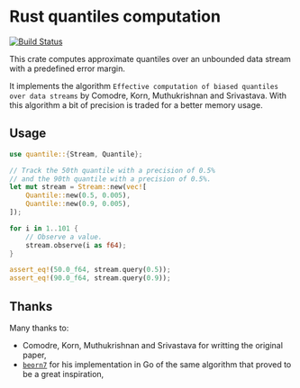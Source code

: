 # Rust quantiles computation

[![Build Status](https://travis-ci.org/thibaultam/rust-quantile.svg?branch=master)](https://travis-ci.org/thibaultam/rust-quantile)

This crate computes approximate quantiles over an unbounded data stream with
a predefined error margin.

It implements the algorithm `Effective computation of biased quantiles over data streams`
by Comodre, Korn, Muthukrishnan and Srivastava. With this algorithm a bit of precision
is traded for a better memory usage.

## Usage

```rust
use quantile::{Stream, Quantile};

// Track the 50th quantile with a precision of 0.5%
// and the 90th quantile with a precision of 0.5%.
let mut stream = Stream::new(vec![
    Quantile::new(0.5, 0.005),
    Quantile::new(0.9, 0.005),
]);

for i in 1..101 {
    // Observe a value.
    stream.observe(i as f64);
}

assert_eq!(50.0_f64, stream.query(0.5));
assert_eq!(90.0_f64, stream.query(0.9));
```

## Thanks

Many thanks to:
* Comodre, Korn, Muthukrishnan and Srivastava for writting the original paper,
* [`beorn7`](https://github.com/beorn7/perks) for his implementation in Go of the same algorithm that proved to be a great inspiration,